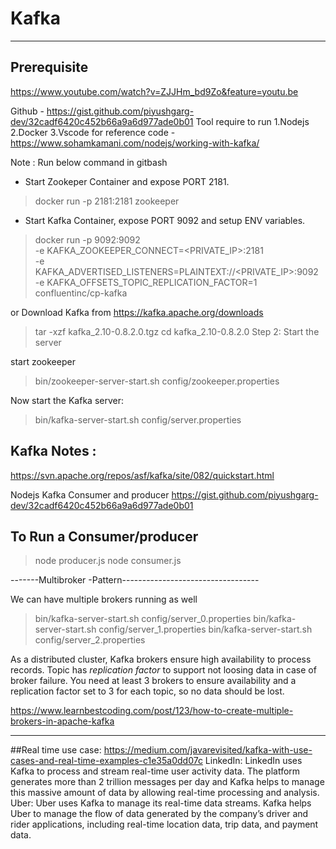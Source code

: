 # Kafka
---------------------
## Prerequisite
https://www.youtube.com/watch?v=ZJJHm_bd9Zo&feature=youtu.be	

Github
    - https://gist.github.com/piyushgarg-dev/32cadf6420c452b66a9a6d977ade0b01 
        Tool require to run 
        1.Nodejs
        2.Docker
        3.Vscode
for reference code
    - https://www.sohamkamani.com/nodejs/working-with-kafka/

Note : Run below command in gitbash 

+ Start Zookeper Container and expose PORT 2181.
> docker run -p 2181:2181 zookeeper

+ Start Kafka Container, expose PORT 9092 and setup ENV variables.
> docker run -p 9092:9092 \
> -e KAFKA_ZOOKEEPER_CONNECT=<PRIVATE_IP>:2181 \
> -e KAFKA_ADVERTISED_LISTENERS=PLAINTEXT://<PRIVATE_IP>:9092 \
> -e KAFKA_OFFSETS_TOPIC_REPLICATION_FACTOR=1 \
> confluentinc/cp-kafka

or 
Download Kafka from https://kafka.apache.org/downloads	
> tar -xzf kafka_2.10-0.8.2.0.tgz
> cd kafka_2.10-0.8.2.0
Step 2: Start the server

 start zookeeper
> bin/zookeeper-server-start.sh config/zookeeper.properties

Now start the Kafka server:
> bin/kafka-server-start.sh config/server.properties


## Kafka Notes :
https://svn.apache.org/repos/asf/kafka/site/082/quickstart.html

Nodejs Kafka Consumer and producer 
https://gist.github.com/piyushgarg-dev/32cadf6420c452b66a9a6d977ade0b01

## To Run a Consumer/producer
> node producer.js
> node consumer.js


-------Multibroker -Pattern----------------------------------

We can have multiple brokers running as well
> bin/kafka-server-start.sh config/server_0.properties
> bin/kafka-server-start.sh config/server_1.properties
> bin/kafka-server-start.sh config/server_2.properties


As a distributed cluster, Kafka brokers ensure high availability to process records.
Topic has *replication factor* to support not loosing data in case of broker failure. 
You need at least 3 brokers to ensure availability and a replication factor set to 3 for each topic, so no data should be lost.

https://www.learnbestcoding.com/post/123/how-to-create-multiple-brokers-in-apache-kafka


-------------
##Real time use case:
https://medium.com/javarevisited/kafka-with-use-cases-and-real-time-examples-c1e35a0dd07c
LinkedIn: LinkedIn uses Kafka to process and stream real-time user activity data. The platform generates more than 2 trillion messages per day and Kafka helps to manage this massive amount of data by allowing real-time processing and analysis.
Uber: Uber uses Kafka to manage its real-time data streams. Kafka helps Uber to manage the flow of data generated by the company’s driver and rider applications, including real-time location data, trip data, and payment data.
